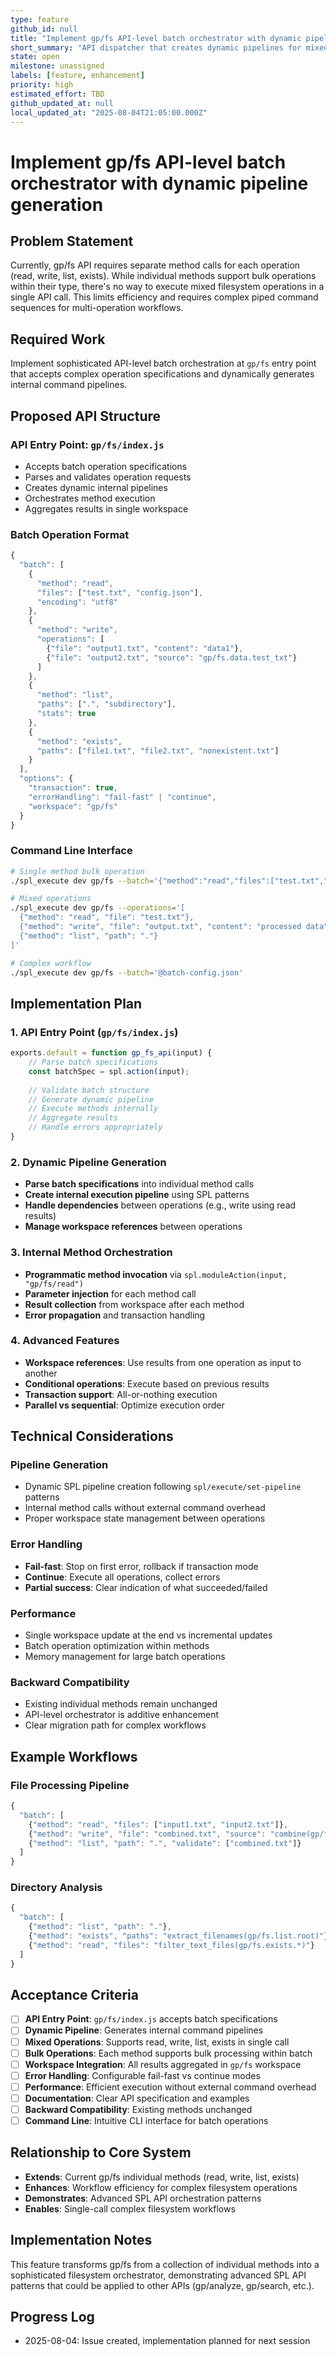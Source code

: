 ```yaml
---
type: feature
github_id: null
title: "Implement gp/fs API-level batch orchestrator with dynamic pipeline generation"
short_summary: "API dispatcher that creates dynamic pipelines for mixed filesystem operations in single execution"
state: open
milestone: unassigned
labels: [feature, enhancement]
priority: high
estimated_effort: TBD
github_updated_at: null
local_updated_at: "2025-08-04T21:05:00.000Z"
---
```


# Implement gp/fs API-level batch orchestrator with dynamic pipeline generation

## Problem Statement

Currently, gp/fs API requires separate method calls for each operation (read, write, list, exists). While individual methods support bulk operations within their type, there's no way to execute mixed filesystem operations in a single API call. This limits efficiency and requires complex piped command sequences for multi-operation workflows.

## Required Work

Implement sophisticated API-level batch orchestration at `gp/fs` entry point that accepts complex operation specifications and dynamically generates internal command pipelines.

## Proposed API Structure

### **API Entry Point**: `gp/fs/index.js`
- Accepts batch operation specifications
- Parses and validates operation requests
- Creates dynamic internal pipelines
- Orchestrates method execution
- Aggregates results in single workspace

### **Batch Operation Format**
```javascript
{
  "batch": [
    {
      "method": "read", 
      "files": ["test.txt", "config.json"],
      "encoding": "utf8"
    },
    {
      "method": "write", 
      "operations": [
        {"file": "output1.txt", "content": "data1"},
        {"file": "output2.txt", "source": "gp/fs.data.test_txt"}
      ]
    },
    {
      "method": "list", 
      "paths": [".", "subdirectory"],
      "stats": true
    },
    {
      "method": "exists", 
      "paths": ["file1.txt", "file2.txt", "nonexistent.txt"]
    }
  ],
  "options": {
    "transaction": true,
    "errorHandling": "fail-fast" | "continue",
    "workspace": "gp/fs"
  }
}
```

### **Command Line Interface**
```bash
# Single method bulk operation
./spl_execute dev gp/fs --batch='{"method":"read","files":["test.txt","config.json"]}'

# Mixed operations
./spl_execute dev gp/fs --operations='[
  {"method": "read", "file": "test.txt"},
  {"method": "write", "file": "output.txt", "content": "processed data"},
  {"method": "list", "path": "."}
]'

# Complex workflow
./spl_execute dev gp/fs --batch='@batch-config.json'
```

## Implementation Plan

### **1. API Entry Point** (`gp/fs/index.js`)
```javascript
exports.default = function gp_fs_api(input) {
    // Parse batch specifications
    const batchSpec = spl.action(input);
    
    // Validate batch structure
    // Generate dynamic pipeline
    // Execute methods internally
    // Aggregate results
    // Handle errors appropriately
}
```

### **2. Dynamic Pipeline Generation**
- **Parse batch specifications** into individual method calls
- **Create internal execution pipeline** using SPL patterns
- **Handle dependencies** between operations (e.g., write using read results)
- **Manage workspace references** between operations

### **3. Internal Method Orchestration**
- **Programmatic method invocation** via `spl.moduleAction(input, "gp/fs/read")`
- **Parameter injection** for each method call
- **Result collection** from workspace after each method
- **Error propagation** and transaction handling

### **4. Advanced Features**
- **Workspace references**: Use results from one operation as input to another
- **Conditional operations**: Execute based on previous results
- **Transaction support**: All-or-nothing execution
- **Parallel vs sequential**: Optimize execution order

## Technical Considerations

### **Pipeline Generation**
- Dynamic SPL pipeline creation following `spl/execute/set-pipeline` patterns
- Internal method calls without external command overhead
- Proper workspace state management between operations

### **Error Handling**
- **Fail-fast**: Stop on first error, rollback if transaction mode
- **Continue**: Execute all operations, collect errors
- **Partial success**: Clear indication of what succeeded/failed

### **Performance**
- Single workspace update at the end vs incremental updates
- Batch operation optimization within methods
- Memory management for large batch operations

### **Backward Compatibility**
- Existing individual methods remain unchanged
- API-level orchestrator is additive enhancement
- Clear migration path for complex workflows

## Example Workflows

### **File Processing Pipeline**
```javascript
{
  "batch": [
    {"method": "read", "files": ["input1.txt", "input2.txt"]},
    {"method": "write", "file": "combined.txt", "source": "combine(gp/fs.data.input1_txt, gp/fs.data.input2_txt)"},
    {"method": "list", "path": ".", "validate": ["combined.txt"]}
  ]
}
```

### **Directory Analysis**
```javascript
{
  "batch": [
    {"method": "list", "path": "."},
    {"method": "exists", "paths": "extract_filenames(gp/fs.list.root)"},
    {"method": "read", "files": "filter_text_files(gp/fs.exists.*)"}
  ]
}
```

## Acceptance Criteria

- [ ] **API Entry Point**: `gp/fs/index.js` accepts batch specifications
- [ ] **Dynamic Pipeline**: Generates internal command pipelines
- [ ] **Mixed Operations**: Supports read, write, list, exists in single call
- [ ] **Bulk Operations**: Each method supports bulk processing within batch
- [ ] **Workspace Integration**: All results aggregated in `gp/fs` workspace
- [ ] **Error Handling**: Configurable fail-fast vs continue modes
- [ ] **Performance**: Efficient execution without external command overhead
- [ ] **Documentation**: Clear API specification and examples
- [ ] **Backward Compatibility**: Existing methods unchanged
- [ ] **Command Line**: Intuitive CLI interface for batch operations

## Relationship to Core System

- **Extends**: Current gp/fs individual methods (read, write, list, exists)
- **Enhances**: Workflow efficiency for complex filesystem operations
- **Demonstrates**: Advanced SPL API orchestration patterns
- **Enables**: Single-call complex filesystem workflows

## Implementation Notes

This feature transforms gp/fs from a collection of individual methods into a sophisticated filesystem orchestrator, demonstrating advanced SPL API patterns that could be applied to other APIs (gp/analyze, gp/search, etc.).

## Progress Log
- 2025-08-04: Issue created, implementation planned for next session